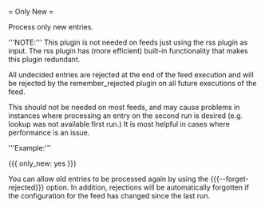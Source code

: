 = Only New =

Process only new entries.

'''NOTE:''' This plugin is not needed on feeds just using the rss plugin as input. The rss plugin has (more efficient) built-in functionality that makes this plugin redundant.

All undecided entries are rejected at the end of the feed execution and will be rejected by the remember_rejected plugin on all future executions of the feed.

This should not be needed on most feeds, and may cause problems in instances where processing an entry on the second run is desired (e.g. lookup was not available first run.) It is most helpful in cases where performance is an issue.

'''Example:'''

{{{
only_new: yes
}}}

You can allow old entries to be processed again by using the {{{--forget-rejected}}} option. In addition, rejections will be automatically forgotten if the configuration for the feed has changed since the last run.